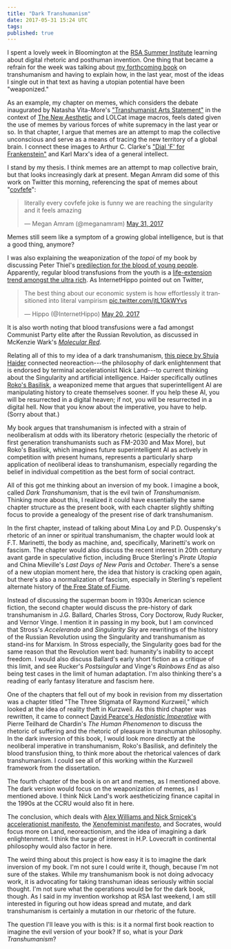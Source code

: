 ```yaml
---
title: "Dark Transhumanism"
date: 2017-05-31 15:24 UTC
tags:
published: true
---
```


I spent a lovely week in Bloomington at the [RSA Summer Institute](https://www.indiana.edu/~iucweb/rsa17/) learning about digital rhetoric and posthuman invention. One thing that became a refrain for the week was talking about [my forthcoming book](https://www.amazon.com/Transhumanism-Evolutionary-Futurism-Technologies-Utopia/dp/1517901022) on transhumanism and having to explain how, in the last year, most of the ideas I single out in that text as having a utopian potential have been "weaponized."

As an example, my chapter on memes, which considers the debate inaugurated by Natasha Vita-More's ["Transhumanist Arts Statement"](https://www.digitalmanifesto.net/manifestos/35/) in the context of [The New Aesthetic](http://jamesbridle.com/works/the-new-aesthetic) and LOLCat image macros, feels dated given the use of memes by various forces of white supremacy in the last year or so. In that chapter, I argue that memes are an attempt to map the collective unconscious and serve as a means of tracing the new territory of a global brain. I connect these images to Arthur C. Clarke's ["Dial 'F' for Frankenstein"](http://www.davidpaulkirkpatrick.com/2012/08/15/dial-f-for-frankenstein-the-birth-of-the-world-wide-web/) and Karl Marx's idea of a general intellect.

I stand by my thesis. I think memes are an attempt to map collective brain, but that looks increasingly dark at present. Megan Amram did some of this work on Twitter this morning, referencing the spat of memes about "[covfefe](https://pbs.twimg.com/media/DBKbwtkVoAARLPz.jpg)":

<blockquote class="twitter-tweet" data-lang="en"><p lang="en" dir="ltr">literally every covfefe joke is funny we are reaching the singularity and it feels amazing</p>&mdash; Megan Amram (@meganamram) <a href="https://twitter.com/meganamram/status/869790135818240001">May 31, 2017</a></blockquote>
<script async src="//platform.twitter.com/widgets.js" charset="utf-8"></script>

Memes still seem like a symptom of a growing global intelligence, but is that a good thing, anymore?

I was also explaining the weaponization of the *topoi* of my book by discussing Peter Thiel's [predilection for the blood of young people](http://www.vanityfair.com/news/2016/08/peter-thiel-wants-to-inject-himself-with-young-peoples-blood). Apparently, regular blood transfusions from the youth is a [life-extension trend amongst the ultra rich](https://tonic.vice.com/en_us/article/are-rich-people-already-infusing-themselves-with-young-blood). As InternetHippo pointed out on Twitter,

<blockquote class="twitter-tweet" data-lang="en"><p lang="en" dir="ltr">The best thing about our economic system is how effortlessly it transitioned into literal vampirism <a href="https://t.co/jtL1GkWYvs">pic.twitter.com/jtL1GkWYvs</a></p>&mdash; Hippo (@InternetHippo) <a href="https://twitter.com/InternetHippo/status/865949367521423361">May 20, 2017</a></blockquote>
<script async src="//platform.twitter.com/widgets.js" charset="utf-8"></script>

It is also worth noting that blood transfusions were a fad amongst Communist Party elite after the Russian Revolution, as discussed in McKenzie Wark's [*Molecular Red*](https://www.amazon.com/Molecular-Red-Anthropocene-McKenzie-Wark/dp/1784784087).

Relating all of this to my idea of a dark transhumanism, [this piece by Shuja Haider](https://www.viewpointmag.com/2017/03/28/the-darkness-at-the-end-of-the-tunnel-artificial-intelligence-and-neoreaction/) connected neoreaction---the philosophy of dark enlightenment that is endorsed by terminal accelerationist Nick Land---to current thinking about the Singularity and artificial intelligence. Haider specifically outlines [Roko's Basilisk](http://www.slate.com/articles/technology/bitwise/2014/07/roko_s_basilisk_the_most_terrifying_thought_experiment_of_all_time.html), a weaponized meme that argues that superintelligent AI are manipulating history to create themselves sooner. If you help these AI, you will be resurrected in a digital heaven; if not, you will be resurrected in a digital hell. Now that you know about the imperative, you have to help. (Sorry about that.)

My book argues that transhumanism is infected with a strain of neoliberalism at odds with its liberatory rhetoric (especially the rhetoric of first generation transhumanists such as FM-2030 and Max More), but Roko's Basilisk, which imagines future superintelligent AI as actively in competition with present humans, represents a particularly sharp application of neoliberal ideas to transhumanism, especially regarding the belief in individual competition as the best form of social contract. 

All of this got me thinking about an inversion of my book. I imagine a book, called *Dark Transhumanism*, that is the evil twin of *Transhumanism*. Thinking more about this, I realized it could have essentially the same chapter structure as the present book, with each chapter slightly shifting focus to provide a genealogy of the present rise of dark transhumanism.

In the first chapter, instead of talking about Mina Loy and P.D. Ouspensky's rhetoric of an inner or spiritual transhumanism, the chapter would look at F.T. Marinetti, the body as machine, and, specifically, Marinetti's work on fascism. The chapter would also discuss the recent interest in 20th century avant garde in speculative fiction, including Bruce Sterling's *Pirate Utopia* and China Mieville's *Last Days of New Paris* and *October*. There's a sense of a new utopian moment here, the idea that history is cracking open again, but there's also a normalization of fascism, especially in Sterling's repellent alternate history of [the Free State of Fiume](https://en.wikipedia.org/wiki/Free_State_of_Fiume).

Instead of discussing the superman boom in 1930s American science fiction, the second chapter would discuss the pre-history of dark transhumanism in J.G. Ballard, Charles Stross, Cory Doctorow, Rudy Rucker, and Vernor Vinge. I mention it in passing in my book, but I am convinced that Stross's *Accelerando* and *Singularity Sky* are rewritings of the history of the Russian Revolution using the Singularity and transhumanism as stand-ins for Marxism. In Stross especially, the Singularity goes bad for the same reason that the Revolution went bad: humanity's inability to accept freedom. I would also discuss Ballard's early short fiction as a critique of this limit, and see Rucker's *Postsingular* and Vinge's *Rainbows End* as also being test cases in the limit of human adaptation. I'm also thinking there's a reading of early fantasy literature and fascism here.

One of the chapters that fell out of my book in revision from my dissertation was a chapter titled "The Three Stigmata of Raymond Kurzweil," which looked at the idea of reality theft in Kurzweil. As this third chapter was rewritten, it came to connect [David Pearce's *Hedonistic Imperative*](https://www.hedweb.com/) with Pierre Teilhard de Chardin's *The Human Phenomenon* to discuss the rhetoric of suffering and the rhetoric of pleasure in transhuman philosophy. In the dark inversion of this book, I would look more directly at the neoliberal imperative in transhumanism, Roko's Basilisk, and definitely the blood transfusion thing, to think more about the rhetorical valences of dark transhumanism. I could see all of this working within the Kurzweil framework from the dissertation.

The fourth chapter of the book is on art and memes, as I mentioned above. The dark version would focus on the weaponization of memes, as I mentioned above. I think Nick Land's work aestheticizing finance capital in the 1990s at the CCRU would also fit in here.

The conclusion, which deals with [Alex Williams and Nick Srnicek's accelerationist manifesto](http://criticallegalthinking.com/2013/05/14/accelerate-manifesto-for-an-accelerationist-politics/), the [Xenofeminist manifesto](http://www.laboriacuboniks.net/), and Socrates, would focus more on Land, neoreactionism, and the idea of imagining a dark enlightenment. I think the surge of interest in H.P. Lovecraft in continental philosophy would also factor in here.

The weird thing about this project is how easy it is to imagine the dark inversion of my book. I'm not sure I could write it, though, because I'm not sure of the stakes. While my transhumanism book is not doing advocacy work, it is advocating for taking transhuman ideas seriously within social thought. I'm not sure what the operations would be for the dark book, though. As I said in my invention workshop at RSA last weekend, I am still interested in figuring out how ideas spread and mutate, and dark transhumanism is certainly a mutation in our rhetoric of the future.

The question I'll leave you with is this: is it a normal first book reaction to imagine the evil version of your book? If so, what is your *Dark Transhumanism*?